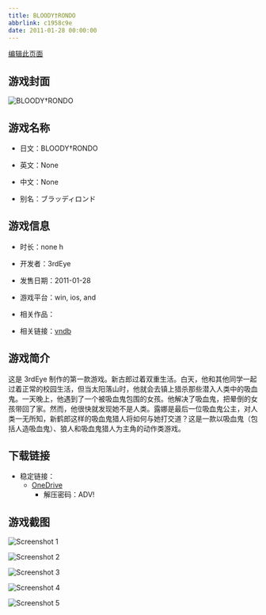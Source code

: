 ```yaml
---
title: BLOODY†RONDO
abbrlink: c1958c9e
date: 2011-01-28 00:00:00
---
```

[编辑此页面](https://github.com/ACG-3/ADV3-source/blob/main/source/_posts/games/BLOODY%E2%80%A0RONDO.md)

## 游戏封面

![BLOODY†RONDO](https://pan.timero.xyz/onedrive/img_lib_001/BLOODY%E2%80%A0RONDO_cover.avif)


## 游戏名称

- 日文：BLOODY†RONDO
- 英文：None
- 中文：None

- 别名：ブラッディロンド


## 游戏信息

- 时长：none h
- 开发者：3rdEye
- 发售日期：2011-01-28
- 游戏平台：win, ios, and
- 相关作品：

- 相关链接：[vndb](https://vndb.org/v5349)


## 游戏简介

这是 3rdEye 制作的第一款游戏。新古郎过着双重生活。白天，他和其他同学一起过着正常的校园生活，但当太阳落山时，他就会去镇上猎杀那些潜入人类中的吸血鬼。一天晚上，他遇到了一个被吸血鬼包围的女孩。他解决了吸血鬼，把晕倒的女孩带回了家。然而，他很快就发现她不是人类。露娜是最后一位吸血鬼公主，对人类一无所知，新鹤郎这样的吸血鬼猎人将如何与她打交道？这是一款以吸血鬼（包括人造吸血鬼）、狼人和吸血鬼猎人为主角的动作类游戏。




## 下载链接

- 稳定链接：
    - [OneDrive](https://pan.timero.xyz/onedrive/adv_lib_001/BLOODY%E2%80%A0RONDO)
        - 解压密码：ADV!



## 游戏截图


![Screenshot 1](https://pan.timero.xyz/onedrive/img_lib_001/BLOODY%E2%80%A0RONDO_Screenshot_1.avif)

![Screenshot 2](https://pan.timero.xyz/onedrive/img_lib_001/BLOODY%E2%80%A0RONDO_Screenshot_2.avif)

![Screenshot 3](https://pan.timero.xyz/onedrive/img_lib_001/BLOODY%E2%80%A0RONDO_Screenshot_3.avif)

![Screenshot 4](https://pan.timero.xyz/onedrive/img_lib_001/BLOODY%E2%80%A0RONDO_Screenshot_4.avif)

![Screenshot 5](https://pan.timero.xyz/onedrive/img_lib_001/BLOODY%E2%80%A0RONDO_Screenshot_5.avif)

